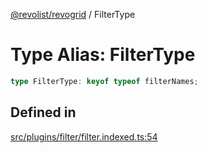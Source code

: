 [@revolist/revogrid](README.md) / FilterType

# Type Alias: FilterType

```ts
type FilterType: keyof typeof filterNames;
```

## Defined in

[src/plugins/filter/filter.indexed.ts:54](https://github.com/revolist/revogrid/blob/ff1c29109648eb0543e674392be7b9af90d92acc/src/plugins/filter/filter.indexed.ts#L54)

